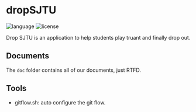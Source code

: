 # dropSJTU
![language](https://img.shields.io/badge/Language-Java-orange.svg)
![license](https://img.shields.io/badge/License-GPL--3.0-blue.svg)

Drop SJTU is an application to help students play truant and finally drop out.

## Documents
The `doc` folder contains all of our documents, just RTFD.

## Tools
- gitflow.sh: auto configure the git flow.